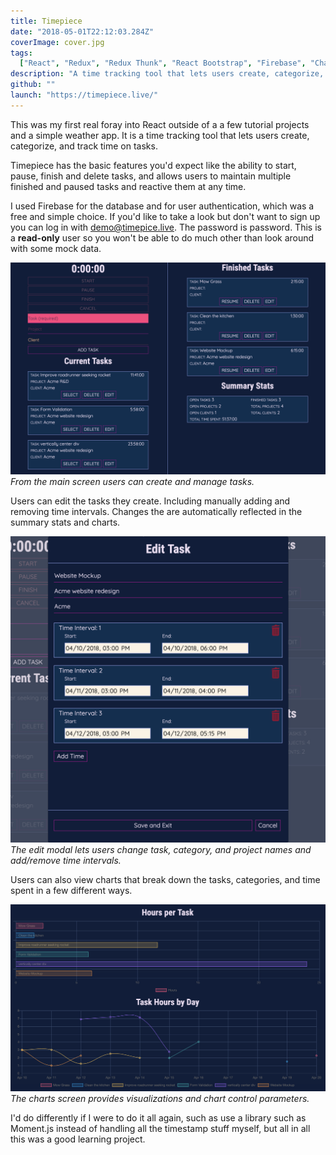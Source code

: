 ```yaml
---
title: Timepiece
date: "2018-05-01T22:12:03.284Z"
coverImage: cover.jpg
tags:
  ["React", "Redux", "Redux Thunk", "React Bootstrap", "Firebase", "Chart.js"]
description: "A time tracking tool that lets users create, categorize, and track their tasks. Kinda an over enginered todo list - with charts. Watch out Atlassian."
github: ""
launch: "https://timepiece.live/"
---
```


This was my first real foray into React outside of a a few tutorial projects and a simple weather app. It is a time tracking tool that lets users create, categorize, and track time on tasks.

Timepiece has the basic features you'd expect like the ability to start, pause, finish and delete tasks, and allows users to maintain multiple finished and paused tasks and reactive them at any time.

I used Firebase for the database and for user authentication, which was a free and simple choice. If you'd like to take a look but don't want to sign up you can log in with demo@timepice.live. The password is password. This is a **read-only** user so you won't be able to do much other than look around with some mock data.

![tasks](./tasks.png)
<em class="caption">From the main screen users can create and manage tasks.</em>

Users can edit the tasks they create. Including manually adding and removing time intervals. Changes the are automatically reflected in the summary stats and charts.

![edit](./edit.png)
<em class="caption">The edit modal lets users change task, category, and project names and add/remove time intervals.</em>

Users can also view charts that break down the tasks, categories, and time spent in a few different ways.

![charts](./charts.png)
<em class="caption">The charts screen provides visualizations and chart control parameters.</em>

I'd do differently if I were to do it all again, such as use a library such as Moment.js instead of handling all the timestamp stuff myself, but all in all this was a good learning project.
